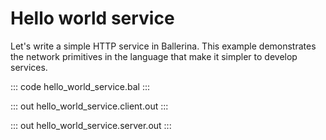 # Hello world service

Let's write a simple HTTP service in Ballerina. 
This example demonstrates the network primitives in the language that make it simpler to develop services.

::: code hello_world_service.bal :::

::: out hello_world_service.client.out :::

::: out hello_world_service.server.out :::